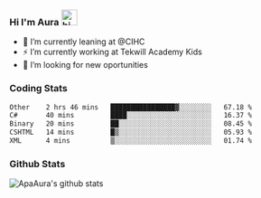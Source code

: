 ### Hi I'm Aura <img src="https://user-images.githubusercontent.com/1303154/88677602-1635ba80-d120-11ea-84d8-d263ba5fc3c0.gif" width="28px" alt="hi">

- 🔭 I’m currently leaning at @CIHC
- ⚡ I’m currently working at Tekwill Academy Kids
- 🤔 I’m looking for new oportunities


### Coding Stats

<!--START_SECTION:waka-->

```txt
Other    2 hrs 46 mins   ████████████████▓░░░░░░░░   67.18 %
C#       40 mins         ████░░░░░░░░░░░░░░░░░░░░░   16.37 %
Binary   20 mins         ██░░░░░░░░░░░░░░░░░░░░░░░   08.45 %
CSHTML   14 mins         █▒░░░░░░░░░░░░░░░░░░░░░░░   05.93 %
XML      4 mins          ▒░░░░░░░░░░░░░░░░░░░░░░░░   01.74 %
```

<!--END_SECTION:waka-->

### Github Stats

![ApaAura's github stats](https://github-readme-stats.vercel.app/api?username=ApaAura&count_private=true&theme=tokyonight&hide=contribs,prs)

